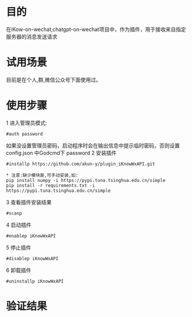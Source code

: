 # 目的
在iKow-on-wechat,chatgpt-on-wechat项目中，作为插件，用于接收来自指定服务器的消息发送请求

# 试用场景
目前是在个人,群,微信公众号下面使用过。

# 使用步骤
1 进入管理员模式:
```
#auth password
```
如果没设置管理员密码，启动程序时会在输出信息中提示临时密码，否则设置 config.json 中Godcmd下 password
2 安装插件
```
#installp https://github.com/akun-y/plugin_iKnowWxAPI.git

* 注意:缺少模块是,可手动安装,如:
pip install numpy -i https://pypi.tuna.tsinghua.edu.cn/simple
pip install -r requirements.txt -i https://pypi.tuna.tsinghua.edu.cn/simple

```
3 查看插件安装结果
```
#scanp
```
4 启动插件
```
#enablep iKnowWxAPI
```
5 停止插件
```
#disablep iKnowWxAPI
```
6 卸载插件
```
#uninstallp iKnowWxAPI
```


# 验证结果
